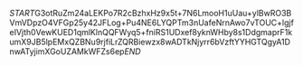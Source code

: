 $START$G3otRuZm24aLEKPo7R2cBzhxHz9x5t+7N6LmooH1uUau+ylBwRO3BVmVDpzO4VFGp25y42JFLog+Pu4NE6LYQPTm3nUafeNrnAwo7vTOUC+lgjfeIVjth0VewKUED1qmlKlnQQFWyq5+fniRS1UDxef8yknWHby8s1DdgmaprF1kumX9JB5lpEMxQZBNu9rjfiLrZQRBiewzx8wADTkNjyrr6bVzftYYHGTQgyA1DnwATyjimXGoUZAMkWFZs6ep$END$